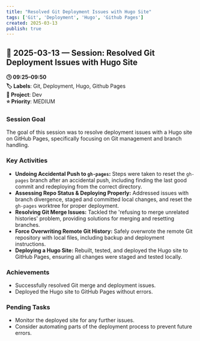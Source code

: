 ```yaml
---
title: "Resolved Git Deployment Issues with Hugo Site"
tags: ['Git', 'Deployment', 'Hugo', 'Github Pages']
created: 2025-03-13
publish: true
---
```


## 📅 2025-03-13 — Session: Resolved Git Deployment Issues with Hugo Site

**🕒 09:25–09:50**  
**🏷️ Labels**: Git, Deployment, Hugo, Github Pages  
**📂 Project**: Dev  
**⭐ Priority**: MEDIUM  


### Session Goal
The goal of this session was to resolve deployment issues with a Hugo site on GitHub Pages, specifically focusing on Git management and branch handling.

### Key Activities
- **Undoing Accidental Push to `gh-pages`:** Steps were taken to reset the `gh-pages` branch after an accidental push, including finding the last good commit and redeploying from the correct directory.
- **Assessing Repo Status & Deploying Properly:** Addressed issues with branch divergence, staged and committed local changes, and reset the `gh-pages` worktree for proper deployment.
- **Resolving Git Merge Issues:** Tackled the 'refusing to merge unrelated histories' problem, providing solutions for merging and resetting branches.
- **Force Overwriting Remote Git History:** Safely overwrote the remote Git repository with local files, including backup and deployment instructions.
- **Deploying a Hugo Site:** Rebuilt, tested, and deployed the Hugo site to GitHub Pages, ensuring all changes were staged and tested locally.

### Achievements
- Successfully resolved Git merge and deployment issues.
- Deployed the Hugo site to GitHub Pages without errors.

### Pending Tasks
- Monitor the deployed site for any further issues.
- Consider automating parts of the deployment process to prevent future errors.
